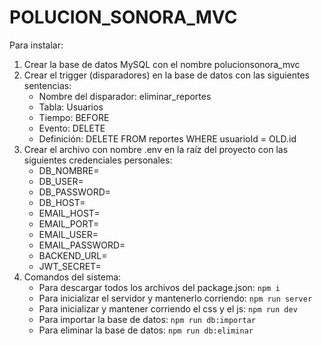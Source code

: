 # POLUCION_SONORA_MVC

Para instalar:

1. Crear la base de datos MySQL con el nombre polucionsonora_mvc
2. Crear el trigger (disparadores) en la base de datos con las siguientes sentencias:
   - Nombre del disparador: eliminar_reportes
   - Tabla: Usuarios
   - Tiempo: BEFORE
   - Evento: DELETE
   - Definición: DELETE FROM reportes WHERE usuarioId = OLD.id
3. Crear el archivo con nombre .env en la raíz del proyecto con las siguientes credenciales personales:
   - DB_NOMBRE=
   - DB_USER=
   - DB_PASSWORD=
   - DB_HOST=
   - EMAIL_HOST=
   - EMAIL_PORT=
   - EMAIL_USER=
   - EMAIL_PASSWORD=
   - BACKEND_URL=
   - JWT_SECRET= 
4. Comandos del sistema:
   - Para descargar todos los archivos del package.json: `npm i`
   - Para inicializar el servidor y mantenerlo corriendo: `npm run server`
   - Para inicializar y mantener corriendo el css y el js: `npm run dev`
   - Para importar la base de datos: `npm run db:importar`
   - Para eliminar la base de datos: `npm run db:eliminar`
